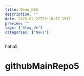 ```yaml
---
title: Demo_DE5
description: ""
date: 2025-02-22T20:10:57.151Z
preview: ""
tags: ["blog_de"]
categories: ["News"]
---
```


haha5

# githubMainRepo5
